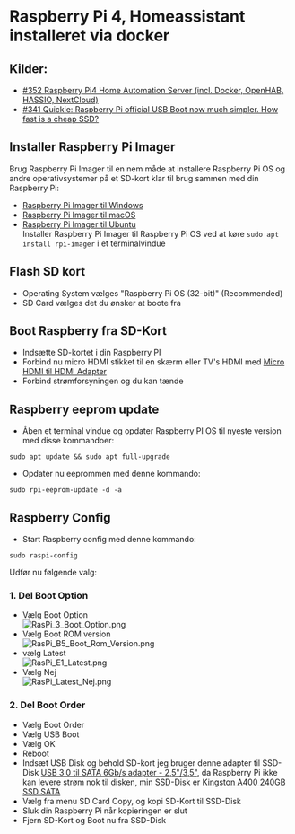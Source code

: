 # Raspberry Pi 4, Homeassistant installeret via docker
## Kilder:  
* [#352 Raspberry Pi4 Home Automation Server (incl. Docker, OpenHAB, HASSIO, NextCloud)](https://www.youtube.com/watch?v=KJRMjUzlHI8)
* [#341 Quickie: Raspberry Pi official USB Boot now much simpler. How fast is a cheap SSD?](https://www.youtube.com/watch?v=8vC3D19e_Ac)

## Installer Raspberry Pi Imager
Brug Raspberry Pi Imager til en nem måde at installere Raspberry Pi OS og andre operativsystemer på et SD-kort klar til brug sammen med din Raspberry Pi:

* [Raspberry Pi Imager til Windows](https://downloads.raspberrypi.org/imager/imager_1.4.exe)  
* [Raspberry Pi Imager til macOS](https://downloads.raspberrypi.org/imager/imager_1.4.dmg)
* [Raspberry Pi Imager til Ubuntu](https://downloads.raspberrypi.org/imager/imager_1.4_amd64.deb)  
Installer Raspberry Pi Imager til Raspberry Pi OS ved at køre 
``` sudo apt install rpi-imager ```
i et terminalvindue

## Flash SD kort
* Operating System vælges "Raspberry Pi OS (32-bit)" (Recommended)
* SD Card vælges det du ønsker at boote fra

## Boot Raspberry fra SD-Kort
* Indsætte SD-kortet i din Raspberry PI 
* Forbind nu micro HDMI stikket til en skærm eller TV's HDMI med  [Micro HDMI til HDMI Adapter](https://raspberrypi.dk/produkt/micro-hdmi-til-hdmi-adapter-235mm-hvid/)
* Forbind strømforsyningen og du kan tænde

## Raspberry eeprom update
* Åben et terminal vindue og opdater Raspberry PI OS til nyeste version med disse kommandoer:
```
sudo apt update && sudo apt full-upgrade
```
* Opdater nu eeprommen med denne kommando:
```
sudo rpi-eeprom-update -d -a
```
## Raspberry Config
* Start Raspberry config med denne kommando:

```
sudo raspi-config
```
Udfør nu følgende valg:
### 1. Del Boot Option
* Vælg Boot Option  
![RasPi_3_Boot_Option.png](./Images/RasPi_3_Boot_Option.png)  
* Vælg Boot ROM version  
![RasPi_B5_Boot_Rom_Version.png](./Images/RasPi_B5_Boot_Rom_Version.png)
* vælg Latest  
![RasPi_E1_Latest.png](./Images/RasPi_E1_Latest.png)
* Vælg Nej  
![RasPi_Latest_Nej.png](./Images/RasPi_Latest_Nej.png)
### 2. Del Boot Order
* Vælg Boot Order
* Vælg USB Boot
* Vælg OK
* Reboot
* Indsæt USB Disk og behold SD-kort jeg bruger denne adapter til SSD-Disk [USB 3.0 til SATA 6Gb/s adapter - 2,5"/3,5"](https://www.av-cables.dk/usb-3-0-til-sata-adapter/usb-3-0-til-sata-6gb-s-adapter-2-5-3-5.html), da Raspberry Pi ikke kan levere strøm nok til disken, min SSD-Disk er [Kingston A400 240GB SSD SATA](https://www.proconsult.dk/product/hd-sa400s37-240g/kingston-a400-240gb-ssd-sata)
* Vælg fra menu SD Card Copy, og kopi SD-Kort til SSD-Disk 
* Sluk din Raspberry Pi når kopieringen er slut
* Fjern SD-Kort og Boot nu fra SSD-Disk



